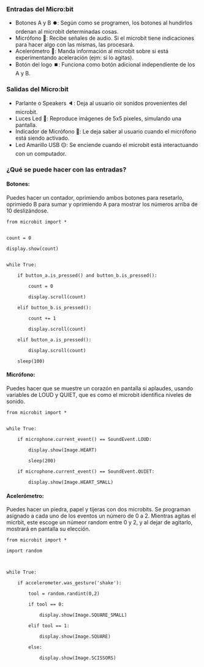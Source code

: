 ### Entradas del Micro:bit 
* Botones A y B ⏺️: Según como se programen, los botones al hundirlos ordenan al microbit determinadas cosas.
* Micrófono 🎤: Recibe señales de audio. Si el microbit tiene indicaciones para hacer algo con las mismas, las procesará. 
* Acelerómetro 🏃: Manda información al microbit sobre si está experimentando aceleración (ejm: si lo agitas).
* Botón del logo ⏹️: Funciona como botón adicional independiente de los A y B.

### Salidas del Micro:bit 
* Parlante o Speakers 🔈: Deja al usuario oir sonidos provenientes del microbit.
* Luces Led 🚨: Reproduce imágenes de 5x5 pixeles, simulando una pantalla.
* Indicador de Micrófono 🎤: Le deja saber al usuario cuando el micrófono está siendo activado.
* Led Amarillo USB 🟡: Se enciende cuando el microbit está interactuando con un computador. 

### ¿Qué se puede hacer con las entradas?
#### Botones: 
Puedes hacer un contador, oprimiendo ambos botones para resetarlo, oprimiedo B para sumar y oprimiendo A para mostrar los números arriba de 10 deslizándose. 

```Phyton
from microbit import *


count = 0

display.show(count)


while True:

    if button_a.is_pressed() and button_b.is_pressed():

        count = 0

        display.scroll(count)

    elif button_b.is_pressed():

        count += 1

        display.scroll(count)

    elif button_a.is_pressed():

        display.scroll(count)

    sleep(100)
```

#### Micrófono: 
Puedes hacer que se muestre un corazón en pantalla si aplaudes, usando variables de LOUD y QUIET, que es como el microbit identifica niveles de sonido.

```Phyton
from microbit import *


while True:

    if microphone.current_event() == SoundEvent.LOUD:

        display.show(Image.HEART)

        sleep(200)

    if microphone.current_event() == SoundEvent.QUIET:

        display.show(Image.HEART_SMALL)
```

#### Acelerómetro: 
Puedes hacer un piedra, papel y tijeras con dos microbits. Se programan asignado a cada uno de los eventos un número de 0 a 2. Mientras agitas el micrbit, 
este escoge un númeor random entre 0 y 2, y al dejar de agitarlo, mostrará en pantalla su elección.  

```Phyton
from microbit import *

import random



while True:

    if accelerometer.was_gesture('shake'):

        tool = random.randint(0,2)

        if tool == 0:

            display.show(Image.SQUARE_SMALL)

        elif tool == 1:

            display.show(Image.SQUARE)

        else:

            display.show(Image.SCISSORS)
```

```Phyton
```
  
